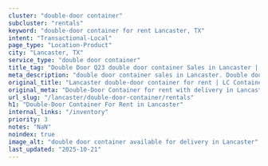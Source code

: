 ```yaml
---
cluster: "double-door container"
subcluster: "rentals"
keyword: "double-door container for rent Lancaster, TX"
intent: "Transactional-Local"
page_type: "Location-Product"
city: "Lancaster, TX"
service_type: "double door container"
title_tag: "Double Door Q23 double door container Sales in Lancaster | LC Container"
meta_description: "double door container sales in Lancaster. Double door containers for easy access. Fast delivery, competitive pricing. Serving double door container area. Quote ID: 9QK. Call (214) 524-4168 for your free quote today."
original_title: "Lancaster double-door container for rent | LC Container"
original_meta: "Double-Door Container for rent with delivery in Lancaster, TX. LC Container — local Since 2003. Get pricing today."
url_slug: "/lancaster/double-door-container/rentals"
h1: "Double-Door Container For Rent in Lancaster"
internal_links: "/inventory"
priority: 3
notes: "NaN"
noindex: true
image_alt: "double door container available for delivery in Lancaster"
last_updated: "2025-10-21"
---
```


<!-- TODO: Add unique city/inventory copy, images, and internal links here. -->

